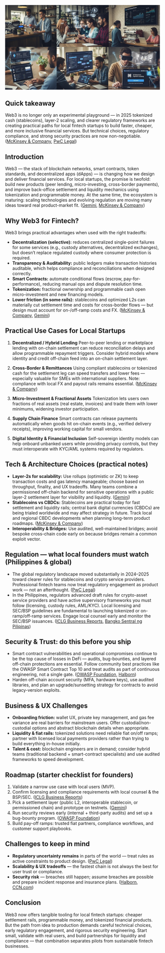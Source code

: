 <img class="article-image w-full my-8" src="/assets/img/005.jpg" alt="Blockchain and Fintech">


## Quick takeaway

Web3 is no longer only an experimental playground — in 2025 tokenized cash (stablecoins), layer-2 scaling, and clearer regulatory frameworks are creating practical paths for local fintech startups to build faster, cheaper, and more inclusive financial services. But technical choices, regulatory compliance, and strong security practices are now non-negotiable. ([McKinsey & Company][1], [PwC Legal][2])

## Introduction

Web3 — the stack of blockchain networks, smart contracts, token standards, and decentralized apps (dApps) — is changing how we design and deliver financial services. For local startups, the promise is twofold: build new products (peer lending, micro-investing, cross-border payments), and improve back-office settlement and liquidity mechanics using tokenization and programmable money. At the same time, the ecosystem is maturing: scaling technologies and evolving regulation are moving many ideas toward real product-market fit. ([Gemini][3], [McKinsey & Company][1])

## Why Web3 for Fintech?

Web3 brings practical advantages when used with the right tradeoffs:

* **Decentralization (selective):** reduces centralized single-point failures for some services (e.g., custody alternatives, decentralized exchanges), but doesn’t replace regulated custody where consumer protection is required.
* **Transparency & Auditability:** public ledgers make transaction histories auditable, which helps compliance and reconciliations when designed correctly.
* **Smart Contracts:** automate conditional flows (escrow, pay-for-performance), reducing manual ops and dispute resolution time.
* **Tokenization:** fractional ownership and programmable cash open micro-investment and new financing models.
* **Lower friction (in some rails):** stablecoins and optimized L2s can materially cut settlement time and costs for cross-border flows — but design must account for on-/off-ramp costs and FX. ([McKinsey & Company][1], [Gemini][3])

## Practical Use Cases for Local Startups

1. **Decentralized / Hybrid Lending**
   Peer-to-peer lending or marketplace lending with on-chain settlement can reduce reconciliation delays and allow programmable repayment triggers. Consider hybrid models where identity and credit off-chain feed into an on-chain settlement layer.

2. **Cross-Border & Remittances**
   Using compliant stablecoins or tokenized cash for the settlement leg can speed transfers and lower fees — especially valuable for SMEs with international suppliers. Note: compliance with local FX and payout rails remains essential. ([McKinsey & Company][1])

3. **Micro-Investment & Fractional Assets**
   Tokenization lets users own fractions of real assets (real estate, invoices) and trade them with lower minimums, widening investor participation.

4. **Supply Chain Finance**
   Smart contracts can release payments automatically when goods hit on-chain events (e.g., verified delivery receipts), improving working capital for small vendors.

5. **Digital Identity & Financial Inclusion**
   Self-sovereign identity models can help onboard unbanked users while providing privacy controls, but they must interoperate with KYC/AML systems required by regulators.

## Tech & Architecture Choices (practical notes)

* **Layer-2s for scalability:** Use rollups (optimistic or ZK) to keep transaction costs and gas latency manageable; choose based on throughput, finality, and UX tradeoffs. Many teams combine a permissioned off-chain backend for sensitive operations with a public layer-2 settlement layer for visibility and liquidity. ([Gemini][3])
* **Stablecoins vs CBDCs:** Stablecoins are practical today for fast settlement and liquidity rails; central bank digital currencies (CBDCs) are being trialed worldwide and may affect strategy in future. Track local and regional CBDC developments when planning long-term product roadmaps. ([McKinsey & Company][1])
* **Interoperability & Bridges:** Use audited, well-maintained bridges; avoid bespoke cross-chain code early on because bridges remain a common exploit vector.

## Regulation — what local founders must watch (Philippines & global)

* The global regulatory landscape moved substantially in 2024–2025 toward clearer rules for stablecoins and crypto service providers. Professional fintech teams now treat regulatory engagement as product work — not an afterthought. ([PwC Legal][2])
* In the Philippines, regulators advanced draft rules for crypto-asset service providers and have active supervisory frameworks you must follow (licensing, custody rules, AML/KYC). Local licensing and SEC/BSP guidelines are fundamental to launching tokenized or on-ramp/off-ramp services. Engage local counsel early and monitor the SEC/BSP issuances. ([ICLG Business Reports][4], [Bangko Sentral ng Pilipinas][5])

## Security & Trust: do this before you ship

* Smart contract vulnerabilities and operational compromises continue to be the top cause of losses in DeFi — audits, bug-bounties, and layered off-chain protections are essential. Follow community best practices like the OWASP Smart Contract Top 10 and treat audits as part of continuous engineering, not a single gate. ([OWASP Foundation][6], [Halborn][7])
* Harden off-chain account security (MFA, hardware keys), use audited libraries, and plan an upgrade/sunsetting strategy for contracts to avoid legacy-version exploits.

## Business & UX Challenges

* **Onboarding friction:** wallet UX, private key management, and gas fee variance are real barriers for mainstream users. Offer custodial/non-custodial options and abstract blockchain details when appropriate.
* **Liquidity & fiat rails:** tokenized solutions need reliable fiat on/off ramps; partner with licensed local payments providers rather than trying to build everything in-house initially.
* **Talent & cost:** blockchain engineers are in demand; consider hybrid teams (traditional backend + smart-contract specialists) and use audited frameworks to speed development.

## Roadmap (starter checklist for founders)

1. Validate a narrow use case with local users (MVP).
2. Confirm licensing and compliance requirements with local counsel & the BSP/SEC. ([ICLG Business Reports][4])
3. Pick a settlement layer (public L2, interoperable stablecoin, or permissioned chain) and prototype on testnets. ([Gemini][3])
4. Run security reviews early (internal + third-party audits) and set up a bug-bounty program. ([OWASP Foundation][6])
5. Build pay-off ramps: trusted fiat partners, compliance workflows, and customer support playbooks.

## Challenges to keep in mind

* **Regulatory uncertainty remains** in parts of the world — treat rules as active constraints to product design. ([PwC Legal][2])
* **Scalability & UX tradeoffs** — the fastest chain is not always the best for user trust or compliance.
* **Security risk** — breaches still happen; assume breaches are possible and prepare incident response and insurance plans. ([Halborn][7], [CCN.com][8])

## Conclusion

Web3 now offers tangible tooling for local fintech startups: cheaper settlement rails, programmable money, and tokenized financial products. But the path from idea to production demands careful technical choices, early regulatory engagement, and rigorous security engineering. Start small, validate with real users, and build partnerships for liquidity and compliance — that combination separates pilots from sustainable fintech businesses.

[1]: https://www.mckinsey.com/industries/financial-services/our-insights/the-stable-door-opens-how-tokenized-cash-enables-next-gen-payments?utm_source=chatgpt.com "Stablecoins payments infrastructure for modern finance"
[2]: https://legal.pwc.de/content/services/global-crypto-regulation-report/pwc-global-crypto-regulation-report-2025.pdf?utm_source=chatgpt.com "PwC Global Crypto Regulation Report 2025"
[3]: https://www.gemini.com/cryptopedia/layer-2-scaling-zk-rollup-optimistic-rollup-ethereum?utm_source=chatgpt.com "Layer-2 Scaling: zk-Rollups and Optimistic Rollups"
[4]: https://iclg.com/practice-areas/fintech-laws-and-regulations/philippines?utm_source=chatgpt.com "Fintech Laws and Regulations Report 2025 Philippines"
[5]: https://www.bsp.gov.ph/SitePages/Regulations/RegulationsList.aspx?utm_source=chatgpt.com "Regulations"
[6]: https://owasp.org/www-project-smart-contract-top-10/?utm_source=chatgpt.com "OWASP Smart Contract Top 10"
[7]: https://www.halborn.com/reports/top-100-defi-hacks-2025?utm_source=chatgpt.com "The Top 100 DeFi Hacks Report 2025"
[8]: https://www.ccn.com/education/crypto/crypto-hacks-exploits-full-list-scams-vulnerabilities/?utm_source=chatgpt.com "Top Crypto Hacks and Exploits in 2025 (So Far)"
